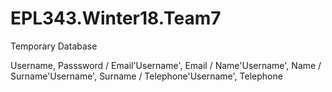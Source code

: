 # EPL343.Winter18.Team7

Temporary Database

Username, Passsword /
Email'Username', Email /
Name'Username', Name /
Surname'Username', Surname /
Telephone'Username', Telephone
